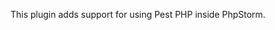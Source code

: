 <!-- Plugin description -->
This plugin adds support for using Pest PHP inside PhpStorm.
<!-- Plugin description end -->
